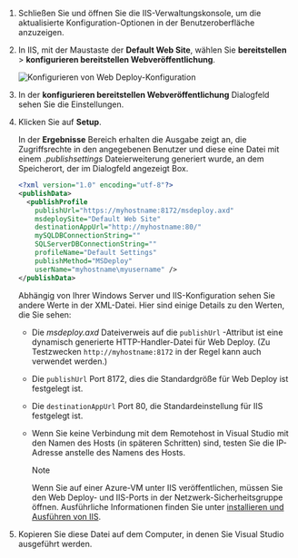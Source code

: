
1. Schließen Sie und öffnen Sie die IIS-Verwaltungskonsole, um die aktualisierte Konfiguration-Optionen in der Benutzeroberfläche anzuzeigen.

2. In IIS, mit der Maustaste der **Default Web Site**, wählen Sie **bereitstellen** > **konfigurieren bereitstellen Webveröffentlichung**.

    ![Konfigurieren von Web Deploy-Konfiguration](../../deployment/media/tutorial-configure-web-deploy-publishing.png)

3. In der **konfigurieren bereitstellen Webveröffentlichung** Dialogfeld sehen Sie die Einstellungen.

4. Klicken Sie auf **Setup**.

    In der **Ergebnisse** Bereich erhalten die Ausgabe zeigt an, die Zugriffsrechte in den angegebenen Benutzer und diese eine Datei mit einem *.publishsettings* Dateierweiterung generiert wurde, an dem Speicherort, der im Dialogfeld angezeigt Box.

    ```xml
    <?xml version="1.0" encoding="utf-8"?>
    <publishData>
      <publishProfile
        publishUrl="https://myhostname:8172/msdeploy.axd"
        msdeploySite="Default Web Site"
        destinationAppUrl="http://myhostname:80/"
        mySQLDBConnectionString=""
        SQLServerDBConnectionString=""
        profileName="Default Settings"
        publishMethod="MSDeploy"
        userName="myhostname\myusername" />
    </publishData>
    ```

    Abhängig von Ihrer Windows Server und IIS-Konfiguration sehen Sie andere Werte in der XML-Datei. Hier sind einige Details zu den Werten, die Sie sehen:

   * Die *msdeploy.axd* Dateiverweis auf die `publishUrl` -Attribut ist eine dynamisch generierte HTTP-Handler-Datei für Web Deploy. (Zu Testzwecken `http://myhostname:8172` in der Regel kann auch verwendet werden.)
   * Die `publishUrl` Port 8172, dies die Standardgröße für Web Deploy ist festgelegt ist.
   * Die `destinationAppUrl` Port 80, die Standardeinstellung für IIS festgelegt ist.
   * Wenn Sie keine Verbindung mit dem Remotehost in Visual Studio mit den Namen des Hosts (in späteren Schritten) sind, testen Sie die IP-Adresse anstelle des Namens des Hosts.

     > [!NOTE]
     > Wenn Sie auf einer Azure-VM unter IIS veröffentlichen, müssen Sie den Web Deploy- und IIS-Ports in der Netzwerk-Sicherheitsgruppe öffnen. Ausführliche Informationen finden Sie unter [installieren und Ausführen von IIS](/azure/virtual-machines/windows/quick-create-portal#open-port-80-for-web-traffic).

5. Kopieren Sie diese Datei auf dem Computer, in denen Sie Visual Studio ausgeführt werden.
